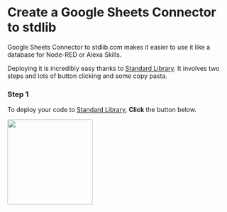 # Create a Google Sheets Connector to stdlib

Google Sheets Connector to stdlib.com makes it easier to use it like a database for Node-RED or Alexa Skills.

Deploying it is incredibly easy thanks to [Standard Library](https://stdlib.com/). It involves two steps and lots of button clicking and some copy pasta.

### Step 1

To deploy your code to [Standard Library](https://stdlib.com/), **Click** the button below.

[<img src="https://deploy.stdlib.com/static/images/deploy.svg" width="192">](https://deploy.stdlib.com/)
